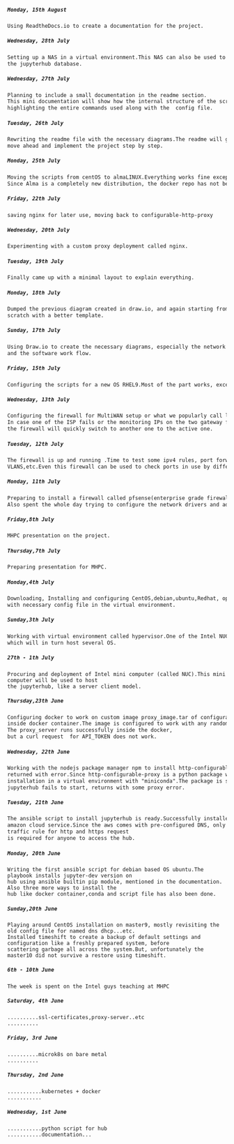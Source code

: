 ##### ***`Monday, 15th August`***
```markdown
Using ReadtheDocs.io to create a documentation for the project.
```

##### ***`Wednesday, 28th July`***
```markdown
Setting up a NAS in a virtual environment.This NAS can also be used to store 
the jupyterhub database.
```

##### ***`Wednesday, 27th July`***
```markdown
Planning to include a small documentation in the readme section.
This mini documentation will show how the internal structure of the scripts, 
highlighting the entire commands used along with the  config file.
```

##### ***`Tuesday, 26th July`***
```markdown
Rewriting the readme file with the necessary diagrams.The readme will guide us on how we 
move ahead and implement the project step by step.
```

##### ***`Monday, 25th July`***
```markdown
Moving the scripts from centOS to almaLINUX.Everything works fine except the docker script. 
Since Alma is a completely new distribution, the docker repo has not been updated.
```

##### ***`Friday, 22th July`***
```markdown
saving nginx for later use, moving back to configurable-http-proxy 
```


##### ***`Wednesday, 20th July`***
```markdown
Experimenting with a custom proxy deployment called nginx. 
```

##### ***`Tuesday, 19th July`***
```markdown
Finally came up with a minimal layout to explain everything.  
```

##### ***`Monday, 18th July`***
```markdown
Dumped the previous diagram created in draw.io, and again starting from the 
scratch with a better template. 
```


##### ***`Sunday, 17th July`***
```markdown
Using Draw.io to create the necessary diagrams, especially the network layout 
and the software work flow.
```

##### ***`Friday, 15th July`***
```markdown
Configuring the scripts for a new OS RHEL9.Most of the part works, except the docker part.
```

##### ***`Wednesday, 13th July`***
```markdown
Configuring the firewall for MultiWAN setup or what we popularly call load balancing.
In case one of the ISP fails or the monitoring IPs on the two gateway fails, 
the firewall will quickly switch to another one to the active one. 
```


##### ***`Tuesday, 12th July`***
```markdown
The firewall is up and running .Time to test some ipv4 rules, port forwarding,wlans 
VLANS,etc.Even this firewall can be used to check ports in use by different application. 
```


##### ***`Monday, 11th July`***
```markdown
Preparing to install a firewall called pfsense(enterprise grade firewall simillar to like cisco).
Also spent the whole day trying to configure the network drivers and adapters.
```

##### ***`Friday,8th July`***
```markdown
MHPC presentation on the project.
```
##### ***`Thursday,7th July`***
```markdown
Preparing presentation for MHPC.
```

##### ***`Monday,4th July`***
```markdown
Downloading, Installing and configuring CentOS,debian,ubuntu,Redhat, openwrt 
with necessary config file in the virtual environment.
```

##### ***`Sunday,3th July`***
```markdown
Working with virtual environment called hypervisor.One of the Intel NUC's will be flashed with the proxmox, 
which will in turn host several OS.
```

##### ***`27th - 1th July`***
```
Procuring and deployment of Intel mini computer (called NUC).This mini computer will be used to host 
the jupyterhub, like a server client model. 
```


##### ***`Thursday,23th June`***
```markdown
Configuring docker to work on custom image proxy_image.tar of configurable-http-proxy 
inside docker container.The image is configured to work with any random port available.
The proxy_server runs successfully inside the docker, 
but a curl request  for API_TOKEN does not work. 
```

##### ***`Wednesday, 22th June`***
```markdown
Working with the nodejs package manager npm to install http-configurable-proxy, 
returned with error.Since http-configurable-proxy is a python package we can repeat the 
installation in a virtual environment with "miniconda".The package is successfully installed,but 
jupyterhub fails to start, returns with some proxy error.
```

##### ***`Tuesday, 21th June`***
```markdown
The ansible script to install jupyterhub is ready.Successfully installed the hub using Redhat 8 on 
amazon cloud service.Since the aws comes with pre-configured DNS, only a small changes in the incoming 
traffic rule for http and https request 
is required for anyone to access the hub.  

```

##### ***`Monday, 20th June`***
```
Writing the first ansible script for debian based OS ubuntu.The playbook installs jupyter-dev version on 
hub using ansible builtin pip module, mentioned in the documentation. Also three more ways to install the 
hub like docker container,conda and script file has also been done.  

```


##### ***`Sunday,20th June`***
```
Playing around CentOS installation on master9, mostly revisiting the old config file for named dns dhcp...etc.
Installed timeshift to create a backup of default settings and configuration like a freshly prepared system, before 
scattering garbage all across the system.But, unfortunately the master10 did not survive a restore using timeshift.   
```

##### ***`6th - 10th June`***
```
The week is spent on the Intel guys teaching at MHPC 
```

##### ***`Saturday, 4th June`***
```
..........ssl-certificates,proxy-server..etc
..........
```

##### ***`Friday, 3rd June`***
```
..........microk8s on bare metal
..........
```

##### ***`Thursday, 2nd June`***
```
...........kubernetes + docker
...........
```


##### ***`Wednesday, 1st June`***
```
...........python script for hub
...........documentation...
```


